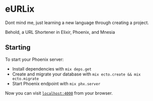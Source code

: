 # eURLix

Dont mind me, just learning a new language through creating a project.

Behold, a URL Shortener in Elixir, Phoenix, and Mnesia

## Starting

To start your Phoenix server:

- Install dependencies with `mix deps.get`
- Create and migrate your database with `mix ecto.create && mix ecto.migrate`
- Start Phoenix endpoint with `mix phx.server`

Now you can visit [`localhost:4000`](http://localhost:4000) from your browser.
